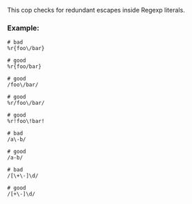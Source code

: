 This cop checks for redundant escapes inside Regexp literals.

### Example:
    # bad
    %r{foo\/bar}

    # good
    %r{foo/bar}

    # good
    /foo\/bar/

    # good
    %r/foo\/bar/

    # good
    %r!foo\!bar!

    # bad
    /a\-b/

    # good
    /a-b/

    # bad
    /[\+\-]\d/

    # good
    /[+\-]\d/
